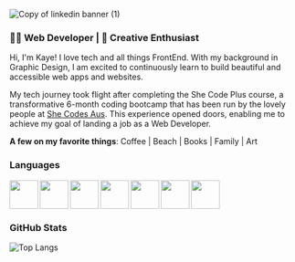 ![Copy of linkedin banner (1)](https://github.com/KayeDante89/KayeDante89/assets/113986033/7bed2783-0a7b-4352-823b-d7198d0fc28a)


### 👩‍💻 Web Developer | 🎨 Creative Enthusiast

Hi, I'm Kaye! I love tech and all things FrontEnd. With my background in Graphic Design, I am excited to continuously learn to build beautiful and accessible web apps and websites.

My tech journey took flight after completing the She Code Plus course, a transformative 6-month coding bootcamp that has been run by the lovely people at [She Codes Aus](https://shecodes.com.au). This experience opened doors, enabling me to achieve my goal of landing a job as a Web Developer.

**A few on my favorite things**: Coffee | Beach | Books | Family | Art

### Languages
<img align="left" src="https://cdn.jsdelivr.net/gh/devicons/devicon/icons/html5/html5-original.svg" height="50px" width="50px"/>
<img align="left" src="https://cdn.jsdelivr.net/gh/devicons/devicon/icons/css3/css3-original.svg" height="50px" width="50px"/>
<img align="left" src="https://cdn.jsdelivr.net/gh/devicons/devicon/icons/javascript/javascript-original.svg" height="50px" width="50px"/>
<img align="left" src="https://cdn.jsdelivr.net/gh/devicons/devicon/icons/python/python-original.svg" height="50px" width="50px"/>
<img align="left" src="https://cdn.jsdelivr.net/gh/devicons/devicon/icons/react/react-original.svg" height="50px" width="50px"/>
<img align="left" src="https://cdn.jsdelivr.net/gh/devicons/devicon@latest/icons/typescript/typescript-original.svg" height="50px" width="50px"/>
<img src="https://cdn.jsdelivr.net/gh/devicons/devicon/icons/django/django-plain.svg" height="50px" width="50px"/>


### GitHub Stats
![Top Langs](https://github-readme-stats.vercel.app/api/top-langs/?username=KayeDante89&layout=compact&theme=transparent&card_width=467)

